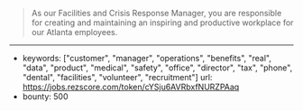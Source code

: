 >As our Facilities and Crisis Response Manager, you are responsible for creating and maintaining an inspiring and productive workplace for our Atlanta employees.
------
- keywords: ["customer", "manager", "operations", "benefits", "real", "data", "product", "medical", "safety", "office", "director", "tax", "phone", "dental", "facilities", "volunteer", "recruitment"]
url: https://jobs.rezscore.com/token/cYSju6AVRbxfNURZPAaq
- bounty: 500
